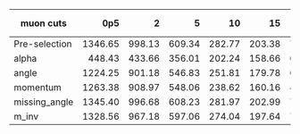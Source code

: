 |muon cuts|0p5|2|5|10|15|25|2f-mutau|2f-e|4f-2mutau2l|4f-2e2l|4f-2mutau2q|4f-2e2q|
|---|--:|--:|--:|--:|--:|--:|--:|--:|--:|--:|--:|--:|
|Pre-selection|1346.65|998.13|609.34|282.77|203.38|79.13|164312.34|0.00|112.56|0.00|88.82|0.00|
|alpha|448.43|433.66|356.01|202.24|158.66|66.62|2879.11|3916.15|49.20|0.00|32.53|0.00|
|angle|1224.25|901.18|546.83|251.81|179.78|69.31|152068.50|206842.84|100.58|0.00|79.54|0.00|
|momentum|1263.38|908.97|548.06|238.62|160.16|44.64|159535.26|216999.11|87.99|0.00|77.31|0.00|
|missing_angle|1345.40|996.68|608.23|281.97|202.99|78.97|164279.67|223452.43|111.76|0.00|88.74|0.00|
|m_inv|1328.56|967.18|597.06|274.04|197.64|76.73|163085.14|221827.63|102.22|0.00|88.68|0.00|

